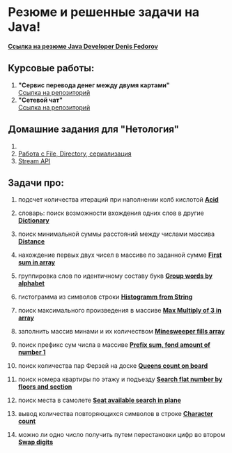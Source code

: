 # Резюме и решенные задачи на Java!
 **[Ссылка на резюме Java Developer Denis Fedorov](resume_Java_Developer_FedorovDV.pdf)**<br>
## Курсовые работы:
1. **"Сервис перевода денег между двумя картами"** <br> 
[Ссылка на репозиторий](https://github.com/FedorovDenisJavaDeveloper/Spring-Send-Money-From-Cards)
2. **"Сетевой чат"** <br>
[Ссылка на репозиторий](https://github.com/FedorovDenisJavaDeveloper/Network-Chat)

## Домашние задания для "Нетология"
1.
1. [Работа с File, Directory, сериализация](https://github.com/FedorovDenisJavaDeveloper/File-IO-Buffer-Zip-HW-1.3/tree/main/src/installing)
2. [Stream API](https://github.com/FedorovDenisJavaDeveloper/Stream-API-HW-1.2/tree/main/populationCensusTask)

## Задачи про:
1. подсчет количества итераций при наполнении колб кислотой  **[Acid](acid)**

1. словарь: поиск возможности вхождения одних слов в другие  **[Dictionary](dictionary)**

1. поиск минимальной суммы расстояний между числами массива **[Distance](distance)**

1. нахождение первых двух чисел в массиве по заданной сумме **[First sum in array](firstsum)**

1. группировка слов по идентичному составу букв **[Group words by alphabet](alphabet)**

1. гистограмма из символов строки **[Histogramm from String](histogramm)**

1. поиск максимального произведения в массиве **[Max Multiply of 3 in array](multiply)**

1. заполнить массив минами и их количеством **[Minesweeper fills array](minesweeper)**

1. поиск префикс сум числа в массиве **[Prefix sum, fond amount of number 1](prefix)**

1. поиск количества пар Ферзей на доске  **[Queens count on board](queen)**

1. поиск номера квартиры по этажу и подъезду  **[Search flat number by floors and section](searchflat)**

1. поиск места в самолете  **[Seat available search in plane](seatavailable)**

1. вывод количества повторяющихся символов в строке  **[Character count](charactercount)**

1. можно ли одно число получить путем перестановки цифр во втором  **[Swap digits](swapnumbers)**
